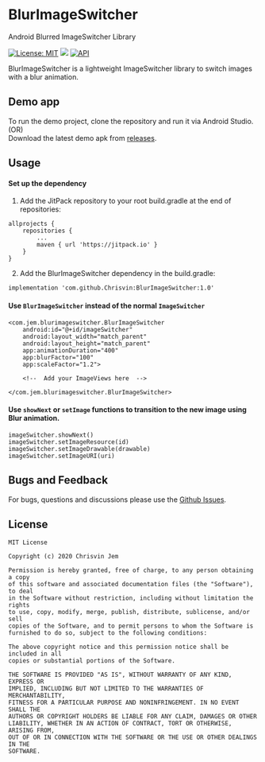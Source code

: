 # BlurImageSwitcher
Android Blurred ImageSwitcher Library

 [![License: MIT](https://img.shields.io/badge/License-MIT-silver.svg)](https://opensource.org/licenses/MIT) [![](https://jitpack.io/v/Chrisvin/BlurImageSwitcher.svg)](https://jitpack.io/#Chrisvin/BlurImageSwitcher) [![API](https://img.shields.io/badge/API-21%2B-blue.svg?style=flat)](https://android-arsenal.com/api?level=21) 

BlurImageSwitcher is a lightweight ImageSwitcher library to switch images with a blur animation.

## Demo app
To run the demo project, clone the repository and run it via Android Studio. 
</br>(OR)
</br>Download the latest demo apk from [releases](https://github.com/Chrisvin/BlurImageSwitcher/releases).

## Usage
#### Set up the dependency
1. Add the JitPack repository to your root build.gradle at the end of repositories:
```
allprojects {
	repositories {
		...
		maven { url 'https://jitpack.io' }
	}
}
```
2. Add the BlurImageSwitcher dependency in the build.gradle:
```
implementation 'com.github.Chrisvin:BlurImageSwitcher:1.0'
```

#### Use `BlurImageSwitcher` instead of the normal `ImageSwitcher`
```
<com.jem.blurimageswitcher.BlurImageSwitcher
    android:id="@+id/imageSwitcher"
    android:layout_width="match_parent"
    android:layout_height="match_parent"
    app:animationDuration="400"
    app:blurFactor="100"
    app:scaleFactor="1.2">

    <!--  Add your ImageViews here  -->

</com.jem.blurimageswitcher.BlurImageSwitcher>
```

#### Use `showNext` or `setImage` functions to transition to the new image using Blur animation.
```
imageSwitcher.showNext()
imageSwitcher.setImageResource(id)
imageSwitcher.setImageDrawable(drawable)
imageSwitcher.setImageURI(uri)
```

## Bugs and Feedback
For bugs, questions and discussions please use the [Github Issues](https://github.com/Chrisvin/BlurImageSwitcher/issues).

## License
```
MIT License

Copyright (c) 2020 Chrisvin Jem

Permission is hereby granted, free of charge, to any person obtaining a copy
of this software and associated documentation files (the "Software"), to deal
in the Software without restriction, including without limitation the rights
to use, copy, modify, merge, publish, distribute, sublicense, and/or sell
copies of the Software, and to permit persons to whom the Software is
furnished to do so, subject to the following conditions:

The above copyright notice and this permission notice shall be included in all
copies or substantial portions of the Software.

THE SOFTWARE IS PROVIDED "AS IS", WITHOUT WARRANTY OF ANY KIND, EXPRESS OR
IMPLIED, INCLUDING BUT NOT LIMITED TO THE WARRANTIES OF MERCHANTABILITY,
FITNESS FOR A PARTICULAR PURPOSE AND NONINFRINGEMENT. IN NO EVENT SHALL THE
AUTHORS OR COPYRIGHT HOLDERS BE LIABLE FOR ANY CLAIM, DAMAGES OR OTHER
LIABILITY, WHETHER IN AN ACTION OF CONTRACT, TORT OR OTHERWISE, ARISING FROM,
OUT OF OR IN CONNECTION WITH THE SOFTWARE OR THE USE OR OTHER DEALINGS IN THE
SOFTWARE.
```
